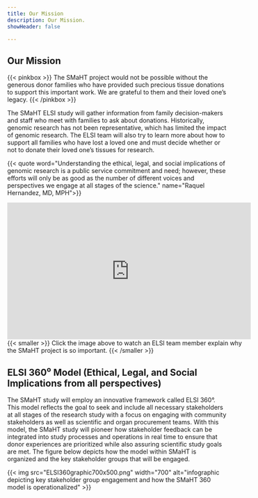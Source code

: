 ```yaml
---
title: Our Mission
description: Our Mission.
showHeader: false

---
```


## Our Mission
{{< pinkbox >}}
The SMaHT project would not be possible without the generous donor families who have provided such precious tissue donations to support this important work. We are grateful to them and their loved one’s legacy.
{{< /pinkbox >}}

The SMaHT ELSI study will gather information from family decision-makers and staff who meet with families to ask about donations. Historically, genomic research has not been representative, which has limited the impact of genomic research. The ELSI team will also try to learn more about how to support all families who have lost a loved one and must decide whether or not to donate their loved one’s tissues for research.

{{< quote word="Understanding the ethical, legal, and social implications of genomic research is a public service commitment and need; however, these efforts will only be as good as the number of different voices and perspectives we engage at all stages of the science." name="Raquel Hernandez, MD, MPH">}}

<div style="width: 560px; margin: auto">
<iframe width="560" height="315" src="https://www.youtube.com/embed/BTQxMr3GBDw?si=Jaz_3I-GrxARLW97" title="YouTube video player" frameborder="0" allow="accelerometer; autoplay; clipboard-write; encrypted-media; gyroscope; picture-in-picture; web-share" referrerpolicy="strict-origin-when-cross-origin" allowfullscreen></iframe>
{{< smaller >}}
Click the image above to watch an ELSI team member explain why the SMaHT project is so important.
{{< /smaller >}}
</div>

## ELSI 360⁰ Model (Ethical, Legal, and Social Implications from all perspectives)

The SMaHT study will employ an innovative framework called ELSI 360°. This model reflects the goal to seek and include all necessary stakeholders at all stages of the research study with a focus on engaging with community stakeholders as well as scientific and organ procurement teams. With this model, the SMaHT study will pioneer how stakeholder feedback can be integrated into study processes and operations in real time to ensure that donor experiences are prioritized while also assuring scientific study goals are met. The figure below depicts how the model within SMaHT is organized and the key stakeholder groups that will be engaged.

{{< img src="ELSI360graphic700x500.png" width="700" alt="infographic depicting key stakeholder group engagement and how the SMaHT 360 model is operationalized" >}}
